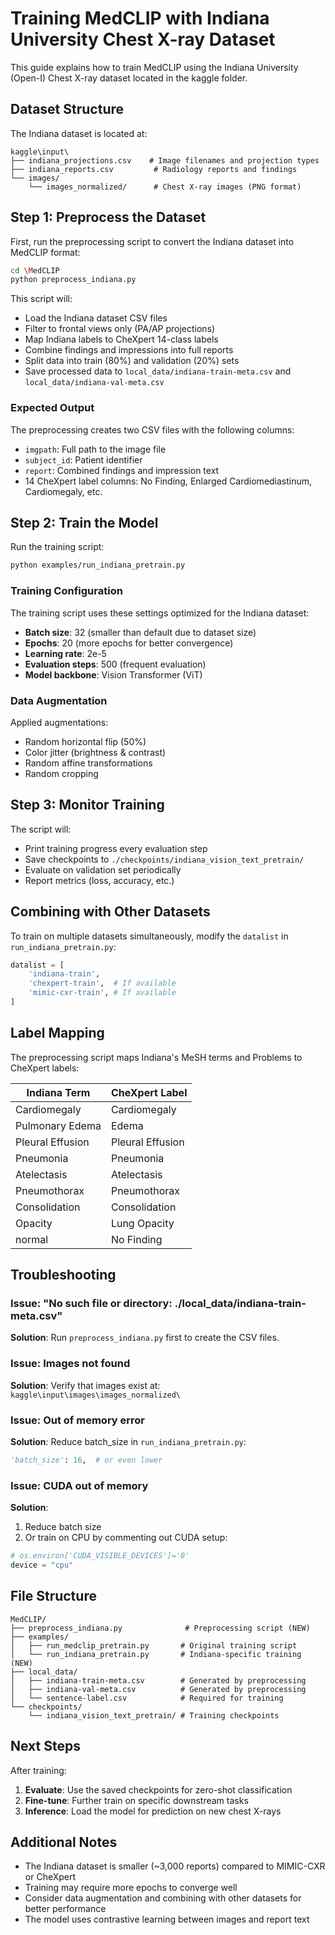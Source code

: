 # Training MedCLIP with Indiana University Chest X-ray Dataset

This guide explains how to train MedCLIP using the Indiana University (Open-I) Chest X-ray dataset located in the kaggle folder.

## Dataset Structure

The Indiana dataset is located at:
```
kaggle\input\
├── indiana_projections.csv    # Image filenames and projection types
├── indiana_reports.csv         # Radiology reports and findings
└── images/
    └── images_normalized/      # Chest X-ray images (PNG format)
```

## Step 1: Preprocess the Dataset

First, run the preprocessing script to convert the Indiana dataset into MedCLIP format:

```bash
cd \MedCLIP
python preprocess_indiana.py
```

This script will:
- Load the Indiana dataset CSV files
- Filter to frontal views only (PA/AP projections)
- Map Indiana labels to CheXpert 14-class labels
- Combine findings and impressions into full reports
- Split data into train (80%) and validation (20%) sets
- Save processed data to `local_data/indiana-train-meta.csv` and `local_data/indiana-val-meta.csv`

### Expected Output

The preprocessing creates two CSV files with the following columns:
- `imgpath`: Full path to the image file
- `subject_id`: Patient identifier
- `report`: Combined findings and impression text
- 14 CheXpert label columns: No Finding, Enlarged Cardiomediastinum, Cardiomegaly, etc.

## Step 2: Train the Model

Run the training script:

```bash
python examples/run_indiana_pretrain.py
```

### Training Configuration

The training script uses these settings optimized for the Indiana dataset:
- **Batch size**: 32 (smaller than default due to dataset size)
- **Epochs**: 20 (more epochs for better convergence)
- **Learning rate**: 2e-5
- **Evaluation steps**: 500 (frequent evaluation)
- **Model backbone**: Vision Transformer (ViT)

### Data Augmentation

Applied augmentations:
- Random horizontal flip (50%)
- Color jitter (brightness & contrast)
- Random affine transformations
- Random cropping

## Step 3: Monitor Training

The script will:
- Print training progress every evaluation step
- Save checkpoints to `./checkpoints/indiana_vision_text_pretrain/`
- Evaluate on validation set periodically
- Report metrics (loss, accuracy, etc.)

## Combining with Other Datasets

To train on multiple datasets simultaneously, modify the `datalist` in `run_indiana_pretrain.py`:

```python
datalist = [
    'indiana-train',
    'chexpert-train',  # If available
    'mimic-cxr-train', # If available
]
```

## Label Mapping

The preprocessing script maps Indiana's MeSH terms and Problems to CheXpert labels:

| Indiana Term | CheXpert Label |
|--------------|----------------|
| Cardiomegaly | Cardiomegaly |
| Pulmonary Edema | Edema |
| Pleural Effusion | Pleural Effusion |
| Pneumonia | Pneumonia |
| Atelectasis | Atelectasis |
| Pneumothorax | Pneumothorax |
| Consolidation | Consolidation |
| Opacity | Lung Opacity |
| normal | No Finding |

## Troubleshooting

### Issue: "No such file or directory: ./local_data/indiana-train-meta.csv"
**Solution**: Run `preprocess_indiana.py` first to create the CSV files.

### Issue: Images not found
**Solution**: Verify that images exist at:
`kaggle\input\images\images_normalized\`

### Issue: Out of memory error
**Solution**: Reduce batch_size in `run_indiana_pretrain.py`:
```python
'batch_size': 16,  # or even lower
```

### Issue: CUDA out of memory
**Solution**: 
1. Reduce batch size
2. Or train on CPU by commenting out CUDA setup:
```python
# os.environ['CUDA_VISIBLE_DEVICES']='0'
device = "cpu"
```

## File Structure

```
MedCLIP/
├── preprocess_indiana.py              # Preprocessing script (NEW)
├── examples/
│   ├── run_medclip_pretrain.py       # Original training script
│   └── run_indiana_pretrain.py       # Indiana-specific training (NEW)
├── local_data/
│   ├── indiana-train-meta.csv        # Generated by preprocessing
│   ├── indiana-val-meta.csv          # Generated by preprocessing
│   └── sentence-label.csv            # Required for training
└── checkpoints/
    └── indiana_vision_text_pretrain/ # Training checkpoints
```

## Next Steps

After training:
1. **Evaluate**: Use the saved checkpoints for zero-shot classification
2. **Fine-tune**: Further train on specific downstream tasks
3. **Inference**: Load the model for prediction on new chest X-rays

## Additional Notes

- The Indiana dataset is smaller (~3,000 reports) compared to MIMIC-CXR or CheXpert
- Training may require more epochs to converge well
- Consider data augmentation and combining with other datasets for better performance
- The model uses contrastive learning between images and report text
